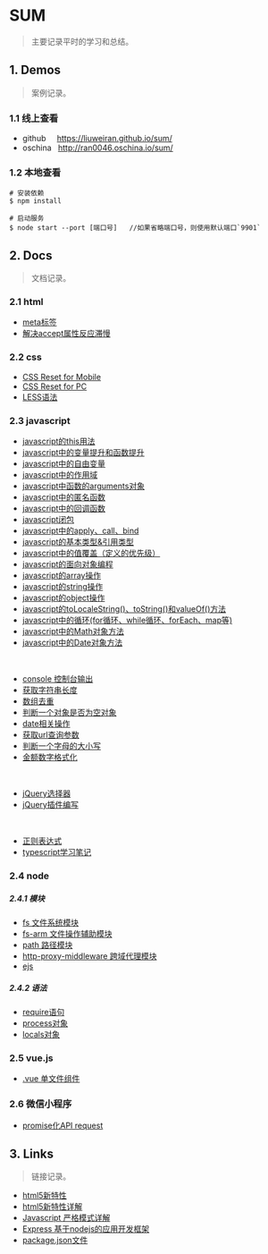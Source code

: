 # SUM

>主要记录平时的学习和总结。

## 1. Demos

>案例记录。

### 1.1 线上查看

+ github &nbsp;&nbsp;&nbsp; https://liuweiran.github.io/sum/
+ oschina &nbsp; http://ran0046.oschina.io/sum/

### 1.2 本地查看

    # 安装依赖
    $ npm install 
       
    # 启动服务
    $ node start --port [端口号]   //如果省略端口号，则使用默认端口`9901`

## 2. Docs

>文档记录。

### 2.1 html

+ [meta标签](./docs/html/meta.md)
+ [解决accept属性反应滞慢](./docs/html/accept.md)

### 2.2 css

+ [CSS Reset for Mobile](./docs/css/reset_mobile.md)
+ [CSS Reset for PC](./docs/css/reset_pc.md)
+ [LESS语法](./docs/css/less.md)

### 2.3 javascript

+ [javascript的this用法](./docs/javascript/this.md)
+ [javascript中的变量提升和函数提升](./docs/javascript/hoisting.md)
+ [javascript中的自由变量](./docs/javascript/variable.md)
+ [javascript中的作用域](./docs/javascript/scope.md)
+ [javascript中函数的arguments对象](./docs/javascript/arguments.md)
+ [javascript中的匿名函数](./docs/javascript/anonymous.md)
+ [javascript中的回调函数](./docs/javascript/callback.md)
+ [javascript闭包](./docs/javascript/closure.md)
+ [javascript中的apply、call、bind](./docs/javascript/apply.md)
+ [javascript的基本类型&引用类型](./docs/javascript/type.md)
+ [javascript中的值覆盖（定义的优先级）](./docs/javascript/overridden.md)
+ [javascript的面向对象编程](./docs/javascript/OOP.md)
+ [javascript的array操作](./docs/javascript/array.md)
+ [javascript的string操作](./docs/javascript/string.md)
+ [javascript的object操作](./docs/javascript/object.md)
+ [javascript的toLocaleString()、toString()和valueOf()方法](./docs/javascript/toString.md)
+ [javascript中的循环(for循环、while循环、forEach、map等)](./docs/javascript/loop.md)
+ [javascript中的Math对象方法](./docs/javascript/math.md)
+ [javascript中的Date对象方法](./docs/javascript/date.md)


<br>

+ [console 控制台输出](./docs/javascript/console.md)
+ [获取字符串长度](./docs/javascript/str_length.md)
+ [数组去重](./docs/javascript/array_unique.md)
+ [判断一个对象是否为空对象](./docs/javascript/empty_object.md)
+ [date相关操作](./docs/javascript/date.md)
+ [获取url查询参数](./docs/javascript/get_url_search.md)
+ [判断一个字母的大小写](./docs/javascript/isUpper.md)
+ [金额数字格式化](./docs/javascript/amount.md)

<br>

+ [jQuery选择器](./docs/javascript/jq_selector)
+ [jQuery插件编写](./docs/javascript/jq_plugin.md)

<br>

+ [正则表达式](./docs/javascript/regEx.md)
+ [typescript学习笔记](./docs/javascript/typescript.md)

### 2.4 node

##### 2.4.1 模块

+ [fs 文件系统模块](docs/node/module/fs.md)
+ [fs-arm 文件操作辅助模块](docs/node/module/fs-arm.md)
+ [path 路径模块](docs/node/module/path.md)
+ [http-proxy-middleware 跨域代理模块](docs/node/module/proxy.md)
+ [ejs](docs/node/module/ejs.md)

##### 2.4.2 语法

+ [require语句](docs/node/grammer/require.md)
+ [process对象](docs/node/grammer/process.md)  
+ [locals对象](docs/node/grammer/locals.md)

### 2.5 vue.js

+ [.vue 单文件组件](./docs/vuejs/vue.md)

### 2.6 微信小程序

+ [promise化API request](./docs/applet/promisify_request.md)

## 3. Links

> 链接记录。

+ [html5新特性](http://www.jb51.net/html5/45220.html)
+ [html5新特性详解](http://www.webkfa.com/one4/w1730.html)
+ [Javascript 严格模式详解](http://www.ruanyifeng.com/blog/2013/01/javascript_strict_mode.html)
+ [Express 基于nodejs的应用开发框架](http://www.expressjs.com.cn)
+ [package.json文件](http://javascript.ruanyifeng.com/nodejs/packagejson.html)
